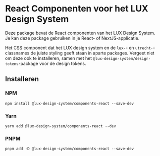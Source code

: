# React Componenten voor het LUX Design System

Deze package bevat de React componenten van het LUX Design System.  
Je kan deze package gebruiken in je React- of NextJS-applicatie.

Het CSS component dat het LUX design system en de `lux-`- en `utrecht-`-classnames de juiste styling geeft staan in aparte packages. Vergeet niet om deze ook te installeren, samen met het `@lux-design-system/design-tokens`-package voor de design tokens.

## Installeren

### NPM

`npm install @lux-design-system/components-react --save-dev`

### Yarn

`yarn add @lux-design-system/components-react --dev`

### PNPM

`pnpm add -D @lux-design-system/components-react --save-dev`
